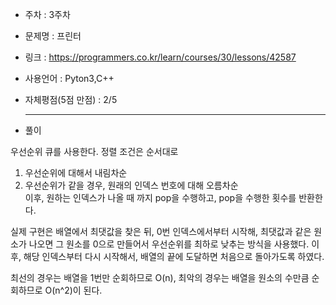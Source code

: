 * 주차 : 3주차 
* 문제명 : 프린터
* 링크 : https://programmers.co.kr/learn/courses/30/lessons/42587
* 사용언어 : Pyton3,C++ 
* 자체평점(5점 만점) : 2/5 
  
  ---

* 풀이

우선순위 큐를 사용한다. 정렬 조건은 순서대로
1. 우선순위에 대해서 내림차순
2. 우선순위가 같을 경우, 원래의 인덱스 번호에 대해 오름차순  
이후, 원하는 인덱스가 나올 때 까지 pop을 수행하고, pop을 수행한 횟수를 반환한다.

실제 구현은 배열에서 최댓값을 찾은 뒤, 0번 인덱스에서부터 시작해, 최댓값과 같은 원소가 나오면 그 원소를 0으로 만들어서 우선순위를 최하로 낮추는 방식을 사용했다. 이후, 해당 인덱스부터 다시 시작해서, 배열의 끝에 도달하면 처음으로 돌아가도록 하였다.

최선의 경우는 배열을 1번만 순회하므로 O(n), 최악의 경우는 배열을 원소의 수만큼 순회하므로 O(n^2)이 된다.